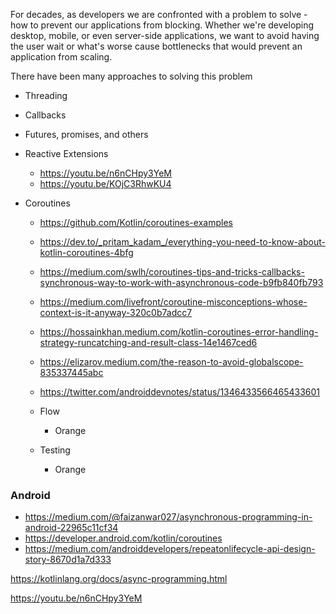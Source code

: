 For decades, as developers we are confronted with a problem to solve - how to prevent our applications from blocking. Whether we're developing desktop, mobile, or even server-side applications, we want to avoid having the user wait or what's worse cause bottlenecks that would prevent an application from scaling.

There have been many approaches to solving this problem

* Threading

* Callbacks

* Futures, promises, and others

* Reactive Extensions
  * https://youtu.be/n6nCHpy3YeM
  * https://youtu.be/KOjC3RhwKU4

* Coroutines
  * https://github.com/Kotlin/coroutines-examples
  * https://dev.to/_pritam_kadam_/everything-you-need-to-know-about-kotlin-coroutines-4bfg
  * https://medium.com/swlh/coroutines-tips-and-tricks-callbacks-synchronous-way-to-work-with-asynchronous-code-b9fb840fb793
  * https://medium.com/livefront/coroutine-misconceptions-whose-context-is-it-anyway-320c0b7adcc7
  * https://hossainkhan.medium.com/kotlin-coroutines-error-handling-strategy-runcatching-and-result-class-14e1467ced6
  * https://elizarov.medium.com/the-reason-to-avoid-globalscope-835337445abc
  * https://twitter.com/androiddevnotes/status/1346433566465433601
  
  * Flow
     * Orange
     
  * Testing
     * Orange


###  Android
  * https://medium.com/@faizanwar027/asynchronous-programming-in-android-22965c11cf34
  * https://developer.android.com/kotlin/coroutines
  * https://medium.com/androiddevelopers/repeatonlifecycle-api-design-story-8670d1a7d333

https://kotlinlang.org/docs/async-programming.html

https://youtu.be/n6nCHpy3YeM

